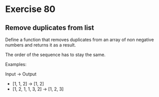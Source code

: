 # Exercise 80

## Remove duplicates from list

Define a function that removes duplicates from an array of non negative numbers and returns it as a result.

The order of the sequence has to stay the same.

Examples:

Input -> Output
* [1, 1, 2] -> [1, 2]
* [1, 2, 1, 1, 3, 2] -> [1, 2, 3]
